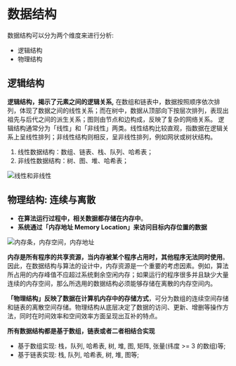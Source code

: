 # 数据结构

数据结构可以分为两个维度来进行分析:

- 逻辑结构
- 物理结构

## 逻辑结构

**逻辑结构，揭示了元素之间的逻辑关系,** 在数组和链表中，数据按照顺序依次排列，体现了数据之间的线性关系；而在树中，数据从顶部向下按层次排列，表现出祖先与后代之间的派生关系；图则由节点和边构成，反映了复杂的网络关系。
逻辑结构通常分为「线性」和「非线性」两类。线性结构比较直观，指数据在逻辑关系上呈线性排列；非线性结构则相反，呈非线性排列，例如网状或树状结构。

1. 线性数据结构：数组、链表、栈、队列、哈希表；
2. 非线性数据结构：树、图、堆、哈希表；

![线性和非线性](https://www.hello-algo.com/chapter_data_structure/classification_of_data_structure.assets/classification_logic_structure.png)

## 物理结构: 连续与离散

- **在算法运行过程中，相关数据都存储在内存中**。
- **系统通过「内存地址 Memory Location」来访问目标内存位置的数据**

![内存条，内存空间，内存地址](https://www.hello-algo.com/chapter_data_structure/classification_of_data_structure.assets/computer_memory_location.png)

**内存是所有程序的共享资源，当内存被某个程序占用时，其他程序无法同时使用**。因此，在数据结构与算法的设计中，内存资源是一个重要的考虑因素。例如，算法所占用的内存峰值不应超过系统剩余空闲内存；如果运行的程序很多并且缺少大量连续的内存空间，那么所选用的数据结构必须能够存储在离散的内存空间内。

**「物理结构」反映了数据在计算机内存中的存储方式**，可分为数组的连续空间存储和链表的离散空间存储。物理结构从底层决定了数据的访问、更新、增删等操作方法，同时在时间效率和空间效率方面呈现出互补的特点。

**所有数据结构都是基于数组，链表或者二者相结合实现**

- 基于数组实现: 栈，队列, 哈希表, 树, 堆, 图, 矩阵, 张量(纬度 >= 3 的数组)等;
- 基于链表实现: 栈, 队列, 哈希表, 树, 堆, 图等;
